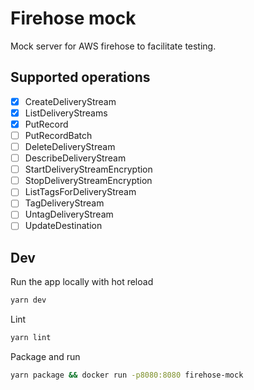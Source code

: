 # Firehose mock

Mock server for AWS firehose to facilitate testing.

## Supported operations

- [x] CreateDeliveryStream
- [x] ListDeliveryStreams
- [x] PutRecord
- [ ] PutRecordBatch
- [ ] DeleteDeliveryStream
- [ ] DescribeDeliveryStream
- [ ] StartDeliveryStreamEncryption
- [ ] StopDeliveryStreamEncryption
- [ ] ListTagsForDeliveryStream
- [ ] TagDeliveryStream
- [ ] UntagDeliveryStream
- [ ] UpdateDestination

## Dev

Run the app locally with hot reload

```bash
yarn dev
```

Lint

```bash
yarn lint
```

Package and run

```bash
yarn package && docker run -p8080:8080 firehose-mock
```
